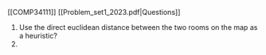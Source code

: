 [[COMP34111]]
[[Problem_set1_2023.pdf|Questions]]

1. Use the direct euclidean distance between the two rooms on the map as a heuristic?
2. 
